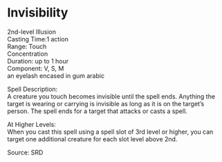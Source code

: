 # Invisibility
2nd-level Illusion<br>
Casting Time:1 action<br>
Range: Touch<br>
Concentration<br>
Duration: up to 1 hour<br>
Component: V, S, M<br>
an eyelash encased in gum arabic

Spell Description:<br>
A creature you touch becomes invisible until the spell ends. Anything the target is wearing or carrying is invisible as long as it is on the target’s person. The spell ends for a target that attacks or casts a spell.

At Higher Levels:<br>
When you cast this spell using a spell slot of 3rd level or higher, you can target one additional creature for each slot level above 2nd.

Source: SRD